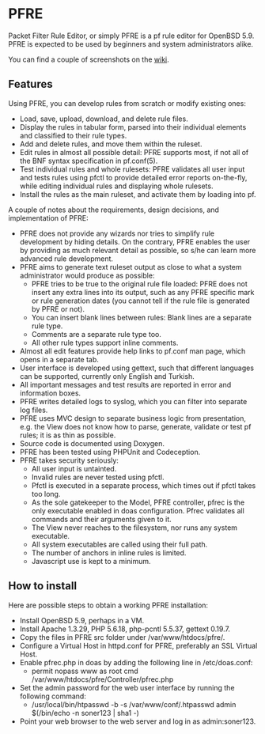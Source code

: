 # PFRE

Packet Filter Rule Editor, or simply PFRE is a pf rule editor for OpenBSD 5.9. PFRE is expected to be used by beginners and system administrators alike.

You can find a couple of screenshots on the [wiki](https://github.com/sonertari/PFRE/wiki).

## Features

Using PFRE, you can develop rules from scratch or modify existing ones:

- Load, save, upload, download, and delete rule files.
- Display the rules in tabular form, parsed into their individual elements and classified to their rule types.
- Add and delete rules, and move them within the ruleset.
- Edit rules in almost all possible detail: PFRE supports most, if not all of the BNF syntax specification in pf.conf(5).
- Test individual rules and whole rulesets: PFRE validates all user input and tests rules using pfctl to provide detailed error reports on-the-fly, while editing individual rules and displaying whole rulesets.
- Install the rules as the main ruleset, and activate them by loading into pf.

A couple of notes about the requirements, design decisions, and implementation of PFRE:

- PFRE does not provide any wizards nor tries to simplify rule development by hiding details. On the contrary, PFRE enables the user by providing as much relevant detail as possible, so s/he can learn more advanced rule development.
- PFRE aims to generate text ruleset output as close to what a system administrator would produce as possible:
	+ PFRE tries to be true to the original rule file loaded: PFRE does not insert any extra lines into its output, such as any PFRE specific mark or rule generation dates (you cannot tell if the rule file is generated by PFRE or not).
	+ You can insert blank lines between rules: Blank lines are a separate rule type.
	+ Comments are a separate rule type too.
	+ All other rule types support inline comments.
- Almost all edit features provide help links to pf.conf man page, which opens in a separate tab.
- User interface is developed using gettext, such that different languages can be supported, currently only English and Turkish.
- All important messages and test results are reported in error and information boxes.
- PFRE writes detailed logs to syslog, which you can filter into separate log files.
- PFRE uses MVC design to separate business logic from presentation, e.g. the View does not know how to parse, generate, validate or test pf rules; it is as thin as possible.
- Source code is documented using Doxygen.
- PFRE has been tested using PHPUnit and Codeception.
- PFRE takes security seriously:
	+ All user input is untainted.
	+ Invalid rules are never tested using pfctl.
	+ Pfctl is executed in a separate process, which times out if pfctl takes too long.
	+ As the sole gatekeeper to the Model, PFRE controller, pfrec is the only executable enabled in doas configuration. Pfrec validates all commands and their arguments given to it.
	+ The View never reaches to the filesystem, nor runs any system executable.
	+ All system executables are called using their full path.
	+ The number of anchors in inline rules is limited.
	+ Javascript use is kept to a minimum.

## How to install

Here are possible steps to obtain a working PFRE installation:

- Install OpenBSD 5.9, perhaps in a VM.
- Install Apache 1.3.29, PHP 5.6.18, php-pcntl 5.5.37, gettext 0.19.7.
- Copy the files in PFRE src folder under /var/www/htdocs/pfre/.
- Configure a Virtual Host in httpd.conf for PFRE, preferably an SSL Virtual Host.
- Enable pfrec.php in doas by adding the following line in /etc/doas.conf:
	+ permit nopass www as root cmd /var/www/htdocs/pfre/Controller/pfrec.php
- Set the admin password for the web user interface by running the following command:
	+ /usr/local/bin/htpasswd -b -s /var/www/conf/.htpasswd admin $(/bin/echo -n soner123 | sha1 -)
- Point your web browser to the web server and log in as admin:soner123.

